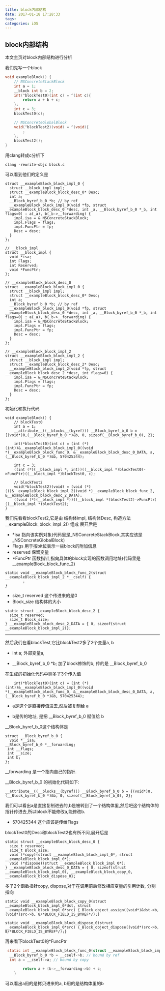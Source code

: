 ```yaml
---
title: block内部结构
date: 2017-01-18 17:28:33
tags:
categories: iOS
---
```


## block内部结构

本文主页对block内部结构进行分析

<!--more-->

我们先写一个block

``` Objective-C
void exampleBlock() {
	// NSConcreteStackBlock
    int a = 1;
    __block int b = 2;
    int(^blockTest0)(int c) = ^(int c){
        return a + b + c;
    };
    int c = 3;
    blockTest0(c);

    // NSConcreteGlobalBlock
    void(^blockTest2)(void) = ^(void){
        ;
    };
    blockTest2();
}
```

用clang转成c分析下

```
clang -rewrite-objc block.c
```

可以看到他们的定义是

```
struct __exampleBlock_block_impl_0 {
  struct __block_impl impl;
  struct __exampleBlock_block_desc_0* Desc;
  int a;
  __Block_byref_b_0 *b; // by ref
  __exampleBlock_block_impl_0(void *fp, struct __exampleBlock_block_desc_0 *desc, int _a, __Block_byref_b_0 *_b, int flags=0) : a(_a), b(_b->__forwarding) {
    impl.isa = &_NSConcreteStackBlock;
    impl.Flags = flags;
    impl.FuncPtr = fp;
    Desc = desc;
  }
};

// __block_impl
struct __block_impl {
  void *isa;
  int Flags;
  int Reserved;
  void *FuncPtr;
};

// __exampleBlock_block_desc_0
struct __exampleBlock_block_impl_0 {
  struct __block_impl impl;
  struct __exampleBlock_block_desc_0* Desc;
  int a;
  __Block_byref_b_0 *b; // by ref
  __exampleBlock_block_impl_0(void *fp, struct __exampleBlock_block_desc_0 *desc, int _a, __Block_byref_b_0 *_b, int flags=0) : a(_a), b(_b->__forwarding) {
    impl.isa = &_NSConcreteStackBlock;
    impl.Flags = flags;
    impl.FuncPtr = fp;
    Desc = desc;
  }
};

// __exampleBlock_block_impl_2
struct __exampleBlock_block_impl_2 {
  struct __block_impl impl;
  struct __exampleBlock_block_desc_2* Desc;
  __exampleBlock_block_impl_2(void *fp, struct __exampleBlock_block_desc_2 *desc, int flags=0) {
    impl.isa = &_NSConcreteStackBlock;
    impl.Flags = flags;
    impl.FuncPtr = fp;
    Desc = desc;
  }
};
```

初始化和执行代码

```
void exampleBlock() {
	// blockTest0
    int a = 1;
    __attribute__((__blocks__(byref))) __Block_byref_b_0 b = {(void*)0,(__Block_byref_b_0 *)&b, 0, sizeof(__Block_byref_b_0), 2};

    int(*blockTest0)(int c) = (int (*)(int))&__exampleBlock_block_impl_0((void *)__exampleBlock_block_func_0, &__exampleBlock_block_desc_0_DATA, a, (__Block_byref_b_0 *)&b, 570425344);

    int c = 3;
    ((int (*)(__block_impl *, int))((__block_impl *)blockTest0)->FuncPtr)((__block_impl *)blockTest0, c);

	// blockTest2
    void(*blockTest2)(void) = (void (*)())&__exampleBlock_block_impl_2((void *)__exampleBlock_block_func_2, &__exampleBlock_block_desc_2_DATA);
    ((void (*)(__block_impl *))((__block_impl *)blockTest2)->FuncPtr)((__block_impl *)blockTest2);
}
```


我们先看看blockTest2,它是由 结构体impl, 结构体Desc, 构造方法__exampleBlock_block_impl_2() 组成
展开后是

* *isa 指向该实例对象(代码里是_NSConcreteStackBlock,其实应该是_NSConcreteGlobalBlock)
* Flags 用于按bit位表示一些block的附加信息
* reserved 保留变量
* *FuncPtr 函数指针,指向具体的block实现的函数调用地址(代码里是__exampleBlock_block_func_2)

```
static void __exampleBlock_block_func_2(struct __exampleBlock_block_impl_2 *__cself) {
        ;
}
```

* size_t reserved 这个传进来的是0
* Block_size 结构体的大小



```
static struct __exampleBlock_block_desc_2 {
  size_t reserved;
  size_t Block_size;
} __exampleBlock_block_desc_2_DATA = { 0, sizeof(struct __exampleBlock_block_impl_2)};
```
---
然后我们在看blockTest,它比blockTest2多了2个变量a, b

* int a; 外部变量a,

* __Block_byref_b_0 *b; 加了block修饰的b, 传的是 __Block_byref_b_0


在生成的初始化代码中则多了3个传入值

```
    int(*blockTest0)(int c) = (int (*)(int))&__exampleBlock_block_impl_0((void *)__exampleBlock_block_func_0, &__exampleBlock_block_desc_0_DATA, a, (__Block_byref_b_0 *)&b, 570425344);
```
* a是这个是直接传值进去,然后被复制给 a

* b是传的地址, 是把 __Block_byref_b_0 赋值给 b


__Block_byref_b_0这个结构体是

```
struct __Block_byref_b_0 {
  void *__isa;
__Block_byref_b_0 *__forwarding;
 int __flags;
 int __size;
 int b;
};
```
 __forwarding 是一个指向自己的指针.

__Block_byref_b_0 的初始化代码如下:

```
__attribute__((__blocks__(byref))) __Block_byref_b_0 b = {(void*)0,(__Block_byref_b_0 *)&b, 0, sizeof(__Block_byref_b_0), 2};
```

 我们可以看出a是直接复制进去的,b是被转到了一个结构体里,然后吧这个结构体的指针传进去,所以block不能修改a,能修改b.

* 570425344 这个应该是传给Flags

blockTest0的Desc和blockTest2也有所不同,展开后是

```
static struct __exampleBlock_block_desc_0 {
  size_t reserved;
  size_t Block_size;
  void (*copy)(struct __exampleBlock_block_impl_0*, struct __exampleBlock_block_impl_0*);
  void (*dispose)(struct __exampleBlock_block_impl_0*);
} __exampleBlock_block_desc_0_DATA = { 0, sizeof(struct __exampleBlock_block_impl_0), __exampleBlock_block_copy_0, __exampleBlock_block_dispose_0};
```

多了2个函数指针copy, dispose,对于在调用前后修改相应变量的引用计数, 分别指向

```
static void __exampleBlock_block_copy_0(struct __exampleBlock_block_impl_0*dst, struct __exampleBlock_block_impl_0*src) {_Block_object_assign((void*)&dst->b, (void*)src->b, 8/*BLOCK_FIELD_IS_BYREF*/);}

static void __exampleBlock_block_dispose_0(struct __exampleBlock_block_impl_0*src) {_Block_object_dispose((void*)src->b, 8/*BLOCK_FIELD_IS_BYREF*/);}

```

 再来看下blockTest0的*FuncPtr

``` Objective-C
 static int __exampleBlock_block_func_0(struct __exampleBlock_block_impl_0 *__cself, int c) {
  __Block_byref_b_0 *b = __cself->b; // bound by ref
  int a = __cself->a; // bound by copy

        return a + (b->__forwarding->b) + c;
    }
```
可以看出a用的是拷贝进来的a, b用的是结构体里的b
